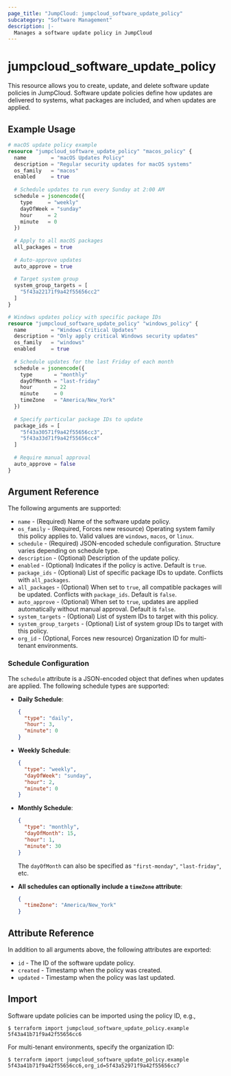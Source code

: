 ```yaml
---
page_title: "JumpCloud: jumpcloud_software_update_policy"
subcategory: "Software Management"
description: |-
  Manages a software update policy in JumpCloud
---
```


# jumpcloud_software_update_policy

This resource allows you to create, update, and delete software update policies in JumpCloud. Software update policies define how updates are delivered to systems, what packages are included, and when updates are applied.

## Example Usage

```terraform
# macOS update policy example
resource "jumpcloud_software_update_policy" "macos_policy" {
  name        = "macOS Updates Policy"
  description = "Regular security updates for macOS systems"
  os_family   = "macos"
  enabled     = true
  
  # Schedule updates to run every Sunday at 2:00 AM
  schedule = jsonencode({
    type     = "weekly"
    dayOfWeek = "sunday"
    hour     = 2
    minute   = 0
  })
  
  # Apply to all macOS packages
  all_packages = true
  
  # Auto-approve updates
  auto_approve = true
  
  # Target system group
  system_group_targets = [
    "5f43a22171f9a42f55656cc2"
  ]
}

# Windows updates policy with specific package IDs
resource "jumpcloud_software_update_policy" "windows_policy" {
  name        = "Windows Critical Updates"
  description = "Only apply critical Windows security updates"
  os_family   = "windows"
  enabled     = true
  
  # Schedule updates for the last Friday of each month
  schedule = jsonencode({
    type       = "monthly"
    dayOfMonth = "last-friday"
    hour       = 22
    minute     = 0
    timeZone   = "America/New_York"
  })
  
  # Specify particular package IDs to update
  package_ids = [
    "5f43a30571f9a42f55656cc3",
    "5f43a33d71f9a42f55656cc4"
  ]
  
  # Require manual approval
  auto_approve = false
}
```

## Argument Reference

The following arguments are supported:

* `name` - (Required) Name of the software update policy.
* `os_family` - (Required, Forces new resource) Operating system family this policy applies to. Valid values are `windows`, `macos`, or `linux`.
* `schedule` - (Required) JSON-encoded schedule configuration. Structure varies depending on schedule type.
* `description` - (Optional) Description of the update policy.
* `enabled` - (Optional) Indicates if the policy is active. Default is `true`.
* `package_ids` - (Optional) List of specific package IDs to update. Conflicts with `all_packages`.
* `all_packages` - (Optional) When set to `true`, all compatible packages will be updated. Conflicts with `package_ids`. Default is `false`.
* `auto_approve` - (Optional) When set to `true`, updates are applied automatically without manual approval. Default is `false`.
* `system_targets` - (Optional) List of system IDs to target with this policy.
* `system_group_targets` - (Optional) List of system group IDs to target with this policy.
* `org_id` - (Optional, Forces new resource) Organization ID for multi-tenant environments.

### Schedule Configuration

The `schedule` attribute is a JSON-encoded object that defines when updates are applied. The following schedule types are supported:

* **Daily Schedule**:
  ```json
  {
    "type": "daily",
    "hour": 3,
    "minute": 0
  }
  ```

* **Weekly Schedule**:
  ```json
  {
    "type": "weekly",
    "dayOfWeek": "sunday",
    "hour": 2,
    "minute": 0
  }
  ```

* **Monthly Schedule**:
  ```json
  {
    "type": "monthly",
    "dayOfMonth": 15,
    "hour": 1,
    "minute": 30
  }
  ```

  The `dayOfMonth` can also be specified as `"first-monday"`, `"last-friday"`, etc.

* **All schedules can optionally include a `timeZone` attribute**:
  ```json
  {
    "timeZone": "America/New_York"
  }
  ```

## Attribute Reference

In addition to all arguments above, the following attributes are exported:

* `id` - The ID of the software update policy.
* `created` - Timestamp when the policy was created.
* `updated` - Timestamp when the policy was last updated.

## Import

Software update policies can be imported using the policy ID, e.g.,

```
$ terraform import jumpcloud_software_update_policy.example 5f43a41b71f9a42f55656cc6
```

For multi-tenant environments, specify the organization ID:

```
$ terraform import jumpcloud_software_update_policy.example 5f43a41b71f9a42f55656cc6,org_id=5f43a52971f9a42f55656cc7
``` 